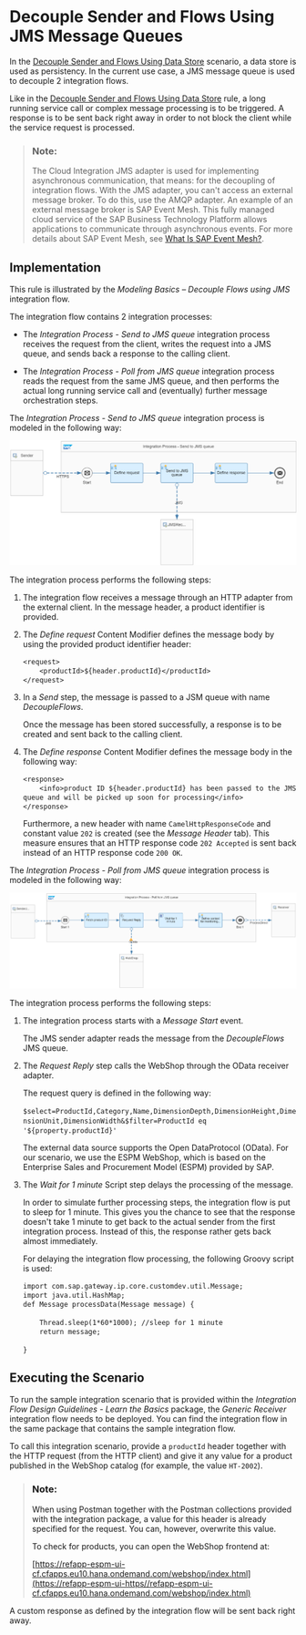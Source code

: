 <!-- loio3c26902ed4eb4207b51ff7e19d436c99 -->

# Decouple Sender and Flows Using JMS Message Queues

 

In the [Decouple Sender and Flows Using Data Store](decouple-sender-and-flows-using-data-store-5467c77.md) scenario, a data store is used as persistency. In the current use case, a JMS message queue is used to decouple 2 integration flows.

Like in the [Decouple Sender and Flows Using Data Store](decouple-sender-and-flows-using-data-store-5467c77.md) rule, a long running service call or complex message processing is to be triggered. A response is to be sent back right away in order to not block the client while the service request is processed.

> ### Note:  
> The Cloud Integration JMS adapter is used for implementing asynchronous communication, that means: for the decoupling of integration flows. With the JMS adapter, you can't access an external message broker. To do this, use the AMQP adapter. An example of an external message broker is SAP Event Mesh. This fully managed cloud service of the SAP Business Technology Platform allows applications to communicate through asynchronous events. For more details about SAP Event Mesh, see [What Is SAP Event Mesh?](https://help.sap.com/viewer/bf82e6b26456494cbdd197057c09979f/Cloud/en-US/df532e8735eb4322b00bfc7e42f84e8d.html).



<a name="loio3c26902ed4eb4207b51ff7e19d436c99__section_iqf_zyg_gqb"/>

## Implementation

This rule is illustrated by the *Modeling Basics – Decouple Flows using JMS* integration flow.

The integration flow contains 2 integration processes:

-   The *Integration Process - Send to JMS queue* integration process receives the request from the client, writes the request into a JMS queue, and sends back a response to the calling client.

-   The *Integration Process - Poll from JMS queue* integration process reads the request from the same JMS queue, and then performs the actual long running service call and \(eventually\) further message orchestration steps.


The *Integration Process - Send to JMS queue* integration process is modeled in the following way:

![](images/Decouple_using_JMS_fda4bcf.png)

The integration process performs the following steps:

1.  The integration flow receives a message through an HTTP adapter from the external client. In the message header, a product identifier is provided.

2.  The *Define request* Content Modifier defines the message body by using the provided product identifier header:

    ```
    <request>
    	<productId>${header.productId}</productId>
    </request> 
    
    ```

3.  In a *Send* step, the message is passed to a JSM queue with name *DecoupleFlows*.

    Once the message has been stored successfully, a response is to be created and sent back to the calling client.

4.  The *Define response* Content Modifier defines the message body in the following way:

    ```
    <response> 
    	<info>product ID ${header.productId} has been passed to the JMS queue and will be picked up soon for processing</info> 
    </response> 
    ```

    Furthermore, a new header with name `CamelHttpResponseCode` and constant value `202` is created \(see the *Message Header* tab\). This measure ensures that an HTTP response code `202 Accepted` is sent back instead of an HTTP response code `200 OK`.


The *Integration Process - Poll from JMS queue* integration process is modeled in the following way:

![](images/Decouple_with_JMS_2_d022627.png)

The integration process performs the following steps:

1.  The integration process starts with a *Message Start* event.

    The JMS sender adapter reads the message from the *DecoupleFlows* JMS queue.

2.  The *Request Reply* step calls the WebShop through the OData receiver adapter.

    The request query is defined in the following way:

    `$select=ProductId,Category,Name,DimensionDepth,DimensionHeight,DimensionUnit,DimensionWidth&$filter=ProductId eq '${property.productId}'`

    The external data source supports the Open DataProtocol \(OData\). For our scenario, we use the ESPM WebShop, which is based on the Enterprise Sales and Procurement Model \(ESPM\) provided by SAP.

3.  The *Wait for 1 minute* Script step delays the processing of the message.

    In order to simulate further processing steps, the integration flow is put to sleep for 1 minute. This gives you the chance to see that the response doesn't take 1 minute to get back to the actual sender from the first integration process. Instead of this, the response rather gets back almost immediately.

    For delaying the integration flow processing, the following Groovy script is used:

    ```
    import com.sap.gateway.ip.core.customdev.util.Message;
    import java.util.HashMap;
    def Message processData(Message message) {
    
    	Thread.sleep(1*60*1000); //sleep for 1 minute
    	return message;
    
    }
    ```




<a name="loio3c26902ed4eb4207b51ff7e19d436c99__section_dd4_cbh_gqb"/>

## Executing the Scenario

To run the sample integration scenario that is provided within the *Integration Flow Design Guidelines - Learn the Basics* package, the *Generic Receiver* integration flow needs to be deployed. You can find the integration flow in the same package that contains the sample integration flow.

To call this integration scenario, provide a `productId` header together with the HTTP request \(from the HTTP client\) and give it any value for a product published in the WebShop catalog \(for example, the value `HT-2002`\).

> ### Note:  
> When using Postman together with the Postman collections provided with the integration package, a value for this header is already specified for the request. You can, however, overwrite this value.
> 
> To check for products, you can open the WebShop frontend at:
> 
> [https://refapp-espm-ui-cf.cfapps.eu10.hana.ondemand.com/webshop/index.html](https://refapp-espm-ui-https//refapp-espm-ui-cf.cfapps.eu10.hana.ondemand.com/webshop/index.html)

A custom response as defined by the integration flow will be sent back right away.

